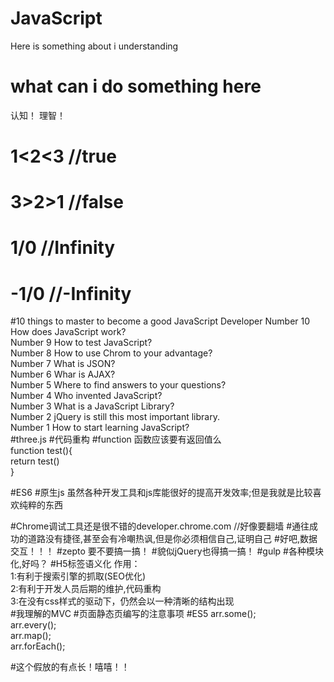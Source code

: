 # JavaScript
Here is something about i understanding
# what can i do something here
认知！
理智！
# 1<2<3 //true
# 3>2>1 //false
# 1/0   //Infinity
# -1/0  //-Infinity
#10 things to master to become a good JavaScript Developer
Number 10 How does JavaScript work?<br/>
Number 9 How to test JavaScript?<br/>
Number 8 How to use Chrom to your advantage?<br/>
Number 7 What is JSON?<br/>
Number 6 Whar is AJAX?<br/>
Number 5 Where to find answers to your questions?<br/>
Number 4 Who invented JavaScript?<br/>
Number 3 What is a JavaScript Library?<br/>
Number 2 jQuery is still this most important library.<br/>
Number 1 How to start learning JavaScript?<br/>
#three.js
#代码重构
#function
函数应该要有返回值么<br/>
function test(){<br/>
  return test()<br/>
}

#ES6
#原生js
虽然各种开发工具和js库能很好的提高开发效率;但是我就是比较喜欢纯粹的东西

#Chrome调试工具还是很不错的developer.chrome.com
//好像要翻墙
#通往成功的道路没有捷径,甚至会有冷嘲热讽,但是你必须相信自己,证明自己
#好吧,数据交互！！！
#zepto 要不要搞一搞！
#貌似jQuery也得搞一搞！
#gulp
#各种模块化,好吗？
#H5标签语义化
作用：<br/>
1:有利于搜索引擎的抓取(SEO优化)<br/>
2:有利于开发人员后期的维护,代码重构<br/>
3:在没有css样式的驱动下，仍然会以一种清晰的结构出现<br/>
#我理解的MVC
#页面静态页编写的注意事项
#ES5
arr.some();<br/>
arr.every();<br/>
arr.map();<br/>
arr.forEach();<br/>

#这个假放的有点长！嘻嘻！！
